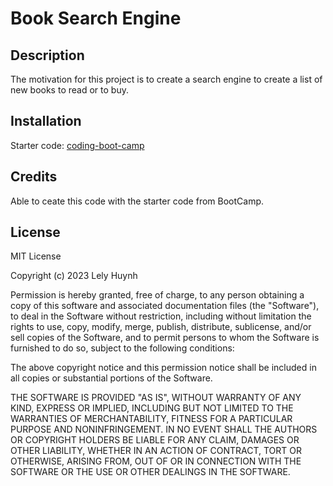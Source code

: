 # Book Search Engine

## Description

The motivation for this project is to create a search engine to create a list of new books to read or to buy. 

## Installation

Starter code: [coding-boot-camp](https://github.com/coding-boot-camp/solid-broccoli)


## Credits

Able to ceate this code with the starter code from BootCamp.

## License

MIT License

Copyright (c) 2023 Lely Huynh

Permission is hereby granted, free of charge, to any person obtaining a copy
of this software and associated documentation files (the "Software"), to deal
in the Software without restriction, including without limitation the rights
to use, copy, modify, merge, publish, distribute, sublicense, and/or sell
copies of the Software, and to permit persons to whom the Software is
furnished to do so, subject to the following conditions:

The above copyright notice and this permission notice shall be included in all
copies or substantial portions of the Software.

THE SOFTWARE IS PROVIDED "AS IS", WITHOUT WARRANTY OF ANY KIND, EXPRESS OR
IMPLIED, INCLUDING BUT NOT LIMITED TO THE WARRANTIES OF MERCHANTABILITY,
FITNESS FOR A PARTICULAR PURPOSE AND NONINFRINGEMENT. IN NO EVENT SHALL THE
AUTHORS OR COPYRIGHT HOLDERS BE LIABLE FOR ANY CLAIM, DAMAGES OR OTHER
LIABILITY, WHETHER IN AN ACTION OF CONTRACT, TORT OR OTHERWISE, ARISING FROM,
OUT OF OR IN CONNECTION WITH THE SOFTWARE OR THE USE OR OTHER DEALINGS IN THE
SOFTWARE.
